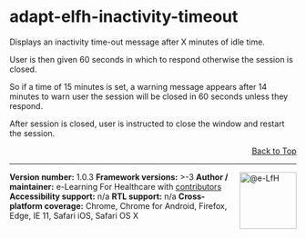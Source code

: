 adapt-elfh-inactivity-timeout
=============================
Displays an inactivity time-out message after X minutes of idle time.

User is then given 60 seconds in which to respond otherwise the session is closed.

So if a time of 15 minutes is set, a warning message appears after 14 minutes to warn user the session will be closed in 60 seconds unless they respond.

After session is closed, user is instructed to close the window and restart the session.


<div float align=right><a href="#top">Back to Top</a></div>  

----------------------------
<a href="https://community.adaptlearning.org/" target="_blank"><img alt="@e-LfH" class="TableObject-item avatar" height="100" itemprop="image" src="https://avatars2.githubusercontent.com/u/30687181?v=4&amp;s=200" align="right"/></a> 
**Version number:**  1.0.3
**Framework versions:** >-3
**Author / maintainer:** e-Learning For Healthcare with [contributors](https://github.com/e-LfH/adapt-elfh-spoor/graphs/contributors) 
**Accessibility support:** n/a
**RTL support:** n/a
**Cross-platform coverage:** Chrome, Chrome for Android, Firefox, Edge, IE 11, Safari iOS, Safari OS X


